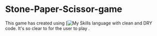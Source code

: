 # Stone-Paper-Scissor-game

This game has created using 
[![My Skills](https://skillicons.dev/icons?i=git,cpp)
language with clean and DRY code. It's so clear to for the user to play .
